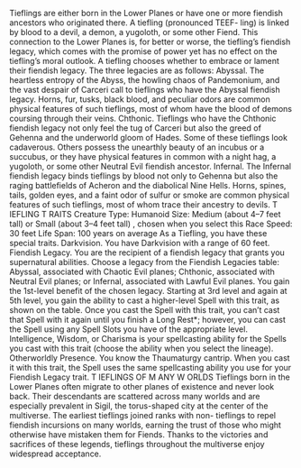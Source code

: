 Tieflings are either born in the Lower Planes or
have one or more fiendish ancestors who
originated there. A tiefling (pronounced TEEF-
ling) is linked by blood to a devil, a demon, a
yugoloth, or some other Fiend. This connection
to the Lower Planes is, for better or worse, the
tiefling’s fiendish legacy, which comes with the
promise of power yet has no effect on the
tiefling’s moral outlook.
A tiefling chooses whether to embrace or
lament their fiendish legacy. The three legacies
are as follows:
Abyssal. The heartless entropy of the Abyss, the
howling chaos of Pandemonium, and the vast
despair of Carceri call to tieflings who have
the Abyssal fiendish legacy. Horns, fur, tusks,
black blood, and peculiar odors are common
physical features of such tieflings, most of
whom have the blood of demons coursing
through their veins.
Chthonic. Tieflings who have the Chthonic
fiendish legacy not only feel the tug of Carceri
but also the greed of Gehenna and the
underworld gloom of Hades. Some of these
tieflings look cadaverous. Others possess the
unearthly beauty of an incubus or a succubus,
or they have physical features in common
with a night hag, a yugoloth, or some other
Neutral Evil fiendish ancestor.
Infernal. The Infernal fiendish legacy binds
tieflings by blood not only to Gehenna but
also the raging battlefields of Acheron and the
diabolical Nine Hells. Horns, spines, tails,
golden eyes, and a faint odor of sulfur or
smoke are common physical features of such
tieflings, most of whom trace their ancestry to
devils.
T IEFLING T RAITS
Creature Type: Humanoid
Size: Medium (about 4–7 feet tall) or Small
(about 3–4 feet tall) , chosen when you select
this Race
Speed: 30 feet
Life Span: 100 years on average
As a Tiefling, you have these special traits.
Darkvision. You have Darkvision with a range
of 60 feet.
Fiendish Legacy. You are the recipient of a
fiendish legacy that grants you supernatural
abilities. Choose a legacy from the Fiendish
Legacies table: Abyssal, associated with Chaotic
Evil planes; Chthonic, associated with Neutral
Evil planes; or Infernal, associated with Lawful
Evil planes. You gain the 1st-level benefit of the
chosen legacy.
Starting at 3rd level and again at 5th level,
you gain the ability to cast a higher-level Spell
with this trait, as shown on the table. Once you
cast the Spell with this trait, you can’t cast that
Spell with it again until you finish a Long Rest*;
however, you can cast the Spell using any Spell
Slots you have of the appropriate level.
Intelligence, Wisdom, or Charisma is your
spellcasting ability for the Spells you cast with
this trait (choose the ability when you select the
lineage).
Otherworldly Presence. You know the
Thaumaturgy cantrip. When you cast it with this
trait, the Spell uses the same spellcasting ability
you use for your Fiendish Legacy trait.
T IEFLINGS OF M ANY W ORLDS
Tieflings born in the Lower Planes often
migrate to other planes of existence and never
look back. Their descendants are scattered
across many worlds and are especially
prevalent in Sigil, the torus-shaped city at the
center of the multiverse.
The earliest tieflings joined ranks with non-
tieflings to repel fiendish incursions on many
worlds, earning the trust of those who might
otherwise have mistaken them for Fiends.
Thanks to the victories and sacrifices of these
legends, tieflings throughout the multiverse
enjoy widespread acceptance.
